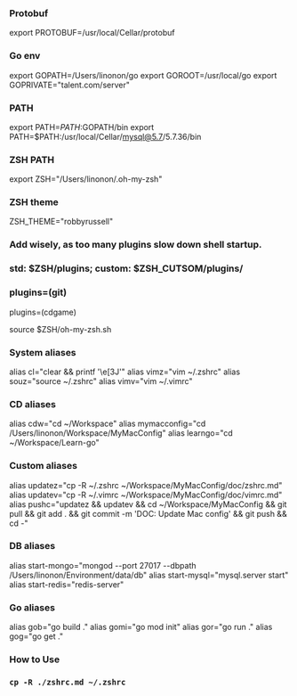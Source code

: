 ### Protobuf
export PROTOBUF=/usr/local/Cellar/protobuf

### Go env
export GOPATH=/Users/linonon/go 
export GOROOT=/usr/local/go
export GOPRIVATE="talent.com/server"

### PATH
export PATH=$PATH:$GOPATH/bin
export PATH=$PATH:/usr/local/Cellar/mysql@5.7/5.7.36/bin

### ZSH PATH
export ZSH="/Users/linonon/.oh-my-zsh"

### ZSH theme
ZSH_THEME="robbyrussell"

### Add wisely, as too many plugins slow down shell startup.
### std: $ZSH/plugins; custom: $ZSH_CUTSOM/plugins/
### plugins=(git)
plugins=(cdgame)

source $ZSH/oh-my-zsh.sh

### System aliases
alias cl="clear && printf '\e[3J'"
alias vimz="vim ~/.zshrc"
alias souz="source ~/.zshrc"
alias vimv="vim ~/.vimrc"

### CD aliases
alias cdw="cd ~/Workspace"
alias mymacconfig="cd /Users/linonon/Workspace/MyMacConfig"
alias learngo="cd ~/Workspace/Learn-go"

### Custom aliases
alias updatez="cp -R ~/.zshrc ~/Workspace/MyMacConfig/doc/zshrc.md"
alias updatev="cp -R ~/.vimrc ~/Workspace/MyMacConfig/doc/vimrc.md"
alias pushc="updatez && updatev && cd ~/Workspace/MyMacConfig && git pull && git add . && git commit -m 'DOC: Update Mac config' && git push && cd -"

### DB aliases
alias start-mongo="mongod --port 27017 --dbpath /Users/linonon/Environment/data/db"
alias start-mysql="mysql.server start"
alias start-redis="redis-server"

### Go aliases
alias gob="go build ."
alias gomi="go mod init"
alias gor="go run ."
alias gog="go get ."

### How to Use
### `cp -R ./zshrc.md ~/.zshrc`
